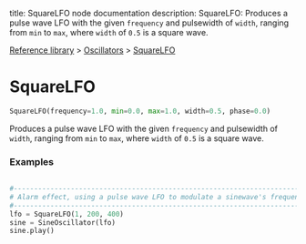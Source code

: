 title: SquareLFO node documentation
description: SquareLFO: Produces a pulse wave LFO with the given `frequency` and pulsewidth of `width`, ranging from `min` to `max`, where `width` of `0.5` is a square wave.

[Reference library](../../index.md) > [Oscillators](../index.md) > [SquareLFO](index.md)

# SquareLFO

```python
SquareLFO(frequency=1.0, min=0.0, max=1.0, width=0.5, phase=0.0)
```

Produces a pulse wave LFO with the given `frequency` and pulsewidth of `width`, ranging from `min` to `max`, where `width` of `0.5` is a square wave.

### Examples

```python

#-------------------------------------------------------------------------------
# Alarm effect, using a pulse wave LFO to modulate a sinewave's frequency
#-------------------------------------------------------------------------------
lfo = SquareLFO(1, 200, 400)
sine = SineOscillator(lfo)
sine.play()
```

